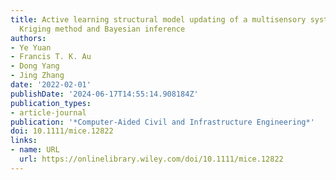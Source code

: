 ```yaml
---
title: Active learning structural model updating of a multisensory system based on
  Kriging method and Bayesian inference
authors:
- Ye Yuan
- Francis T. K. Au
- Dong Yang
- Jing Zhang
date: '2022-02-01'
publishDate: '2024-06-17T14:55:14.908184Z'
publication_types:
- article-journal
publication: '*Computer-Aided Civil and Infrastructure Engineering*'
doi: 10.1111/mice.12822
links:
- name: URL
  url: https://onlinelibrary.wiley.com/doi/10.1111/mice.12822
---
```

